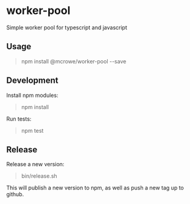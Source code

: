 # worker-pool

Simple worker pool for typescript and javascript

## Usage

> npm install @mcrowe/worker-pool --save

## Development

Install npm modules:

> npm install

Run tests:

> npm test

## Release

Release a new version:

> bin/release.sh

This will publish a new version to npm, as well as push a new tag up to github.
